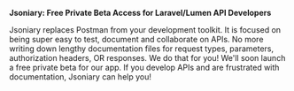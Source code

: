 **Jsoniary: Free Private Beta Access for Laravel/Lumen API Developers**

Jsoniary replaces Postman from your development toolkit. It is focused on being super easy to test, document and collaborate on APIs. No more writing down lengthy documentation files for request types, parameters, authorization headers, OR responses. We do that for you! We'll soon launch a free private beta for our app. If you develop APIs and are frustrated with documentation, Jsoniary can help you!
